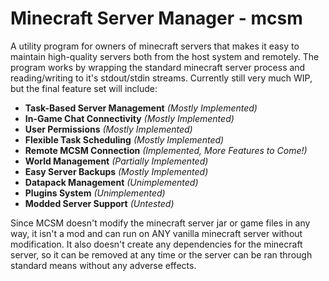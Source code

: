 # Minecraft Server Manager - mcsm
A utility program for owners of minecraft servers that makes it easy to maintain high-quality servers both from the host system and remotely.
The program works by wrapping the standard minecraft server process and reading/writing to it's stdout/stdin streams. 
Currently still very much WIP, but the final feature set will include:

- **Task-Based Server Management** *(Mostly Implemented)*
- **In-Game Chat Connectivity** *(Mostly Implemented)*
- **User Permissions** *(Mostly Implemented)*
- **Flexible Task Scheduling** *(Mostly Implemented)*
- **Remote MCSM Connection** *(Implemented, More Features to Come!)*
- **World Management** *(Partially Implemented)*
- **Easy Server Backups** *(Mostly Implemented)*
- **Datapack Management** *(Unimplemented)*
- **Plugins System** *(Unimplemented)*
- **Modded Server Support** *(Untested)*

Since MCSM doesn't modify the minecraft server jar or game files in any way, it isn't a mod and can run on ANY vanilla minecraft server without modification.
It also doesn't create any dependencies for the minecraft server, so it can be removed at any time or the server can be ran through standard means without any adverse effects.

